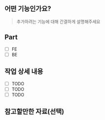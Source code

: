 ## 어떤 기능인가요?

> 추가하려는 기능에 대해 간결하게 설명해주세요

## Part

- [ ] FE
- [ ] BE

## 작업 상세 내용

- [ ] TODO
- [ ] TODO
- [ ] TODO

## 참고할만한 자료(선택)

